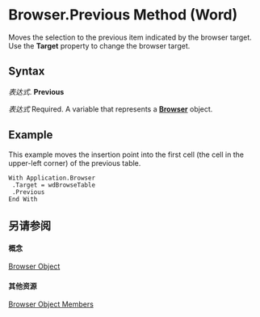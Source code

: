 
# Browser.Previous Method (Word)

Moves the selection to the previous item indicated by the browser target. Use the  **Target** property to change the browser target.


## Syntax

 _表达式_. **Previous**

 _表达式_ Required. A variable that represents a **[Browser](447bcab6-cfb2-77b0-9bbd-35e774417a60.md)** object.


## Example

This example moves the insertion point into the first cell (the cell in the upper-left corner) of the previous table.


```
With Application.Browser 
 .Target = wdBrowseTable 
 .Previous 
End With
```


## 另请参阅


#### 概念


[Browser Object](447bcab6-cfb2-77b0-9bbd-35e774417a60.md)
#### 其他资源


[Browser Object Members](http://msdn.microsoft.com/library/ab97f30f-71c5-4360-0f6d-c47b7b45f0a3%28Office.15%29.aspx)